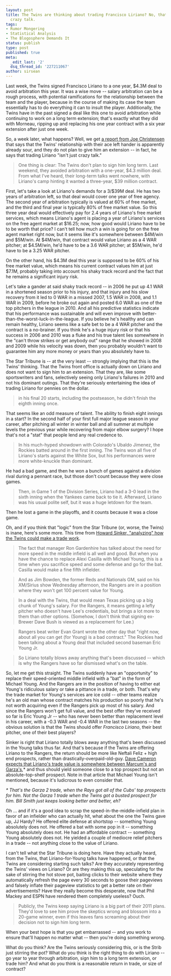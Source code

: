 ```yaml
---
layout: post
title: The Twins are thinking about trading Francisco Liriano? No, that's definitely
  crazy talk.
tags:
- Rumor Mongering
- Statistical Analysis
- The Blogosphere Demands It
status: publish
type: post
published: true
meta:
  _edit_last: '2'
  dsq_thread_id: '227211067'
author: sirsean
---
```

Last week, the Twins signed Francisco Liriano to a one year, $4.3M deal to avoid arbitration this year. It was a wise move -- salary arbitration can be a rough process, with potential ramifications for the relationship between the team and the player, because in the course of making its case the team essentially has to do everything it can to insult the player. Additionally, the Twins have in the past signed a deal like this one to avoid arbitration while continuing to work on a long term extension; that's exactly what they did with Morneau, ripping up and replacing his one year contract with a six year extension after just one week.

So, a week later, what happens? Well, we get [a report from Joe Christensen](http://www.startribune.com/sports/twins/115676604.html) that says that the Twins' relationship with their ace left hander is apparently already sour, and they do not plan to give him an extension -- in fact, he says that trading Liriano "isn't just crazy talk."

> One thing is clear: The Twins don't plan to sign him long term. Last weekend, they avoided arbitration with a one-year, $4.3 million deal. From what I've heard, their long-term talks went nowhere, with Liriano's camp hinting it wanted a three-year, $39 million contract.

First, let's take a look at Liriano's demands for a 3/$39M deal. He has two years of arbitration left, so that deal would cover one year of free agency. The second year of arbitration typically is valued at 60% of free market, and the third and final year is typically 80% of free market value. So this three year deal would effectively pay for 2.4 years of Liriano's free market services, which means Liriano's agent is placing a year of Liriano's services on the free agent market at $16.25; now, how good would Liriano have to be to be worth that price? I can't tell how much a win is going for on the free agent market right now, but it seems like it's somewhere between $4M/win and $5M/win. At $4M/win, that contract would value Liriano as a 4 WAR pitcher; at $4.5M/win, he'd have to be a 3.6 WAR pitcher; at $5M/win, he'd have to be a 3.25 WAR pitcher.

On the other hand, his $4.3M deal this year is supposed to be 60% of his free market value, which means his current contract values him at just $7.1M, probably taking into account his shaky track record and the fact that he remains a significant injury risk.

Let's take a gander at said shaky track record -- in 2006 he put up 4.1 WAR in a shortened season prior to his injury, and that injury and his slow recovery from it led to 0 WAR in a missed 2007, 1.5 WAR in 2008, and 1.1 WAR in 2009, before he broke out again and posted 6.0 WAR as one of the top pitchers in the league in 2010. And all his predictive statistics indicate that his performance was sustainable and will even improve with better-than-the-worst-luck-in-the-league. If you believe he's healthy and can remain healthy, Liriano seems like a safe bet to be a 4 WAR pitcher and the contract is a no-brainer. If you think he's a huge injury risk or that his success in 2006 and 2010 was a fluke and his true talent lies somewhere in the "can't throw strikes or get anybody out" range that he showed in 2008 and 2009 while his velocity was down, then you probably wouldn't want to guarantee him any more money or years than you absolutely have to.

The Star Tribune is -- at the very least -- strongly implying that this is the Twins' thinking. That the Twins front office is actually down on Liriano and does not want to sign him to an extension. That they are, like some sportswriters and fans, selectively seeing only Liriano's failures in 2010 and not his dominant outings. That they're seriously entertaining the idea of trading Liriano for pennies on the dollar.

> in his final 20 starts, including the postseason, he didn't finish the eighth inning once.

That seems like an odd measure of talent. The ability to finish eight innings in a start? In the second half of your first full major league season in your career, after pitching all winter in winter ball and all summer at multiple levels the previous year while recovering from major elbow surgery? I hope that's not a "stat" that people lend any real credence to.

> In his much-hyped showdown with Colorado's Ubaldo Jimenez, the Rockies batted around in the first inning. The Twins won all five of Liriano's starts against the White Sox, but his performances were more white-knuckle than dominant.

He had a bad game, and then he won a bunch of games against a division rival during a pennant race, but those don't count because they were close games.

> Then, in Game 1 of the Division Series, Liriano had a 3-0 lead in the sixth inning when the Yankees came back to tie it. Afterward, Liriano was his usual polite self, but it was a huge letdown for the team.

Then he lost a game in the playoffs, and it counts because it was a close game.

Oh, and if you think that "logic" from the Star Tribune (or, worse, the Twins) is inane, here's some more. This time from [Howard Sinker, "analyzing" how the Twins could make a trade work](http://www.startribune.com/sports/twins/blogs/115715034.html).

> The fact that manager Ron Gardenhire has talked about the need for more speed in the middle infield is all well and good. But when you have the chance to replace Alexi Casilla with Michael Young, this is a time when you sacrifice speed and some defense and go for the bat. Casilla would make a fine fifth infielder.

> And as Jim Bowden, the former Reds and Nationals GM, said on his XM/Sirius show Wednesday afternoon, the Rangers are in a position where they won't get 100 percent value for Young.

> In a deal with the Twins, that would mean Texas picking up a big chunk of Young's salary. For the Rangers, it means getting a lefty pitcher who doesn't have Lee's credentials, but brings a lot more to them than other options. (Somehow, I don't think that signing ex-Brewer Dave Bush is viewed as a replacement for Lee.)

> Rangers beat writer Evan Grant wrote the other day that "right now, about all you can get (for Young) is a bad contract." The Rockies had been talking about a Young deal that included second baseman Eric Young Jr.

> So Liriano totally blows away anything that's been discussed -- which is why the Rangers have so far dismissed what's on the table.

So, let me get this straight. The Twins suddenly have an "opportunity" to replace their speed-oriented middle infield with a "bat" in the form of Michael Young. And the Rangers are in the position of having to either eat Young's ridiculous salary or take a pittance in a trade, or both. That's why the trade market for Young's services are ice cold -- other teams realize he's an old man whose contract matches his production so poorly that he's not worth acquiring even if the Rangers pick up most of his salary. And since the Rangers won't get full value, and the best offer they've received so far is Eric Young Jr -- who has never been better than replacement level in his career, with a -0.3 WAR and -0.4 WAR in the last two seasons -- the obvious solution is that the Twins should offer _Francisco Liriano_, their best pitcher, one of their best players?

Sinker is right that Liriano totally blows away anything that's been discussed in the Young talks thus far. And that's because if the Twins are offering Liriano to the Rangers, the return should be more like Neftali Feliz + high end prospects, rather than drastically-overpaid-old-guy. [Dave Cameron expects that Liriano's trade value is somewhere between Marcum's and Garza's](http://www.fangraphs.com/blogs/index.php/whats-francisco-liriano-worth/),* and thus should yield someone close to a top prospect but not an absolute-top-shelf prospect. Note in that article that Michael Young isn't mentioned, because it's ludicrous to even consider that.

_* That's the Garza 2 trade, when the Rays got all of the Cubs' top prospects for him. Not the Garza 1 trade when the Twins got a busted prospect for him. Bill Smith just keeps looking better and better, eh?_

Oh ... and if it's a good idea to scrap the speed-in-the-middle-infield plan in favor of an infielder who can actually hit, what about the one the Twins gave up, JJ Hardy? He offered elite defense at shortstop -- something Young absolutely does not. He offered a bat with some pop in it -- something Young absolutely does not. He had an affordable contract -- something Young absolutely does not. He yielded a couple of mediocre relief pitchers in a trade -- not anything close to the value of Liriano.

I can't tell what the Star Tribune is doing here. Have they actually heard, from the Twins, that Liriano-for-Young talks have happened, or that the Twins are considering starting such talks? Are they accurately representing the Twins' views on Liriano? Or are they making this up, speculating for the sake of stirring the hot stove pot, baiting clicks to their website where they automatically refresh the page every 30 seconds to goose their pageviews and falsely inflate their pageview statistics to get a better rate on their advertisements? Have they really become this desperate, now that Phil Mackey and ESPN have rendered them completely useless? Ouch.

> Publicly, the Twins keep saying Liriano is a big part of their 2011 plans. They'd love to see him prove the skeptics wrong and blossom into a 20-game winner, even if this leaves fans screaming about their decision not to sign him long term.

When your best hope is that you get embarrassed -- and you work to ensure that'll happen no matter what -- then you're doing something wrong.

What do you think? Are the Twins seriously considering this, or is the Strib just stirring the pot? What do you think is the right thing to do with Liriano -- go year to year through arbitration, sign him to a long term extension, or trade him? And what do you think is a reasonable return in trade, or size of contract?
